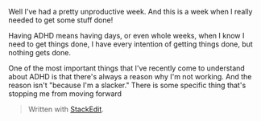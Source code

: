 Well I've had a pretty unproductive week. And this is a week when I really needed to get some stuff done!

Having ADHD means having days, or even whole weeks, when I know I need to get things done, I have every intention of getting things done, but nothing gets done.

One of the most important things that I've recently come to understand about ADHD is that there's always a reason why I'm not working. And the reason isn't "because I'm a slacker." There is some specific thing that's stopping me from moving forward


> Written with [StackEdit](https://stackedit.io/).
<!--stackedit_data:
eyJoaXN0b3J5IjpbLTE1NTU3MzQwMDIsNzQxOTY5ODc3XX0=
-->